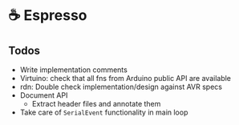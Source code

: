 # ☕️ Espresso

## Todos

- Write implementation comments
- Virtuino: check that all fns from Arduino public API are available
- rdn: Double check implementation/design against AVR specs
- Document API
    - Extract header files and annotate them
- Take care of `SerialEvent` functionality in main loop
